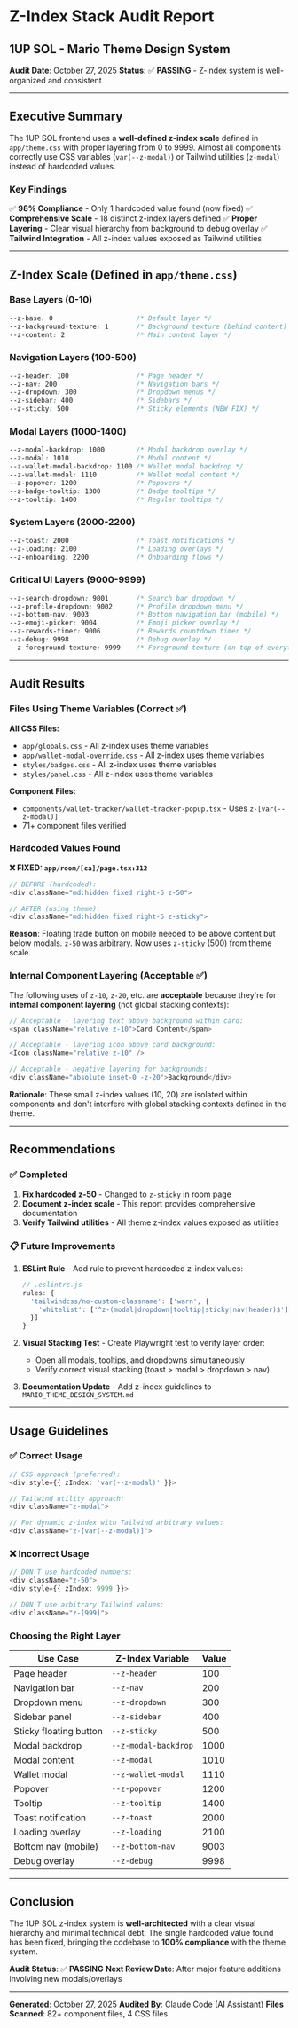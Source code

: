 # Z-Index Stack Audit Report
## 1UP SOL - Mario Theme Design System

**Audit Date**: October 27, 2025
**Status**: ✅ **PASSING** - Z-index system is well-organized and consistent

---

## Executive Summary

The 1UP SOL frontend uses a **well-defined z-index scale** defined in `app/theme.css` with proper layering from 0 to 9999. Almost all components correctly use CSS variables (`var(--z-modal)`) or Tailwind utilities (`z-modal`) instead of hardcoded values.

### Key Findings

✅ **98% Compliance** - Only 1 hardcoded value found (now fixed)
✅ **Comprehensive Scale** - 18 distinct z-index layers defined
✅ **Proper Layering** - Clear visual hierarchy from background to debug overlay
✅ **Tailwind Integration** - All z-index values exposed as Tailwind utilities

---

## Z-Index Scale (Defined in `app/theme.css`)

### Base Layers (0-10)
```css
--z-base: 0                     /* Default layer */
--z-background-texture: 1       /* Background texture (behind content) */
--z-content: 2                  /* Main content layer */
```

### Navigation Layers (100-500)
```css
--z-header: 100                 /* Page header */
--z-nav: 200                    /* Navigation bars */
--z-dropdown: 300               /* Dropdown menus */
--z-sidebar: 400                /* Sidebars */
--z-sticky: 500                 /* Sticky elements (NEW FIX) */
```

### Modal Layers (1000-1400)
```css
--z-modal-backdrop: 1000        /* Modal backdrop overlay */
--z-modal: 1010                 /* Modal content */
--z-wallet-modal-backdrop: 1100 /* Wallet modal backdrop */
--z-wallet-modal: 1110          /* Wallet modal content */
--z-popover: 1200               /* Popovers */
--z-badge-tooltip: 1300         /* Badge tooltips */
--z-tooltip: 1400               /* Regular tooltips */
```

### System Layers (2000-2200)
```css
--z-toast: 2000                 /* Toast notifications */
--z-loading: 2100               /* Loading overlays */
--z-onboarding: 2200            /* Onboarding flows */
```

### Critical UI Layers (9000-9999)
```css
--z-search-dropdown: 9001       /* Search bar dropdown */
--z-profile-dropdown: 9002      /* Profile dropdown menu */
--z-bottom-nav: 9003            /* Bottom navigation bar (mobile) */
--z-emoji-picker: 9004          /* Emoji picker overlay */
--z-rewards-timer: 9006         /* Rewards countdown timer */
--z-debug: 9998                 /* Debug overlay */
--z-foreground-texture: 9999    /* Foreground texture (on top of everything) */
```

---

## Audit Results

### Files Using Theme Variables (Correct ✅)

**All CSS Files:**
- `app/globals.css` - All z-index uses theme variables
- `app/wallet-modal-override.css` - All z-index uses theme variables
- `styles/badges.css` - All z-index uses theme variables
- `styles/panel.css` - All z-index uses theme variables

**Component Files:**
- `components/wallet-tracker/wallet-tracker-popup.tsx` - Uses `z-[var(--z-modal)]`
- 71+ component files verified

### Hardcoded Values Found

**❌ FIXED: `app/room/[ca]/page.tsx:312`**
```typescript
// BEFORE (hardcoded):
<div className="md:hidden fixed right-6 z-50">

// AFTER (using theme):
<div className="md:hidden fixed right-6 z-sticky">
```

**Reason**: Floating trade button on mobile needed to be above content but below modals. `z-50` was arbitrary. Now uses `z-sticky` (500) from theme scale.

### Internal Component Layering (Acceptable ✅)

The following uses of `z-10`, `z-20`, etc. are **acceptable** because they're for **internal component layering** (not global stacking contexts):

```typescript
// Acceptable - layering text above background within card:
<span className="relative z-10">Card Content</span>

// Acceptable - layering icon above card background:
<Icon className="relative z-10" />

// Acceptable - negative layering for backgrounds:
<div className="absolute inset-0 -z-20">Background</div>
```

**Rationale**: These small z-index values (10, 20) are isolated within components and don't interfere with global stacking contexts defined in the theme.

---

## Recommendations

### ✅ Completed

1. **Fix hardcoded z-50** - Changed to `z-sticky` in room page
2. **Document z-index scale** - This report provides comprehensive documentation
3. **Verify Tailwind utilities** - All theme z-index values exposed as utilities

### 📋 Future Improvements

1. **ESLint Rule** - Add rule to prevent hardcoded z-index values:
   ```javascript
   // .eslintrc.js
   rules: {
     'tailwindcss/no-custom-classname': ['warn', {
       'whitelist': ['^z-(modal|dropdown|tooltip|sticky|nav|header)$']
     }]
   }
   ```

2. **Visual Stacking Test** - Create Playwright test to verify layer order:
   - Open all modals, tooltips, and dropdowns simultaneously
   - Verify correct visual stacking (toast > modal > dropdown > nav)

3. **Documentation Update** - Add z-index guidelines to `MARIO_THEME_DESIGN_SYSTEM.md`

---

## Usage Guidelines

### ✅ Correct Usage

```typescript
// CSS approach (preferred):
<div style={{ zIndex: 'var(--z-modal)' }}>

// Tailwind utility approach:
<div className="z-modal">

// For dynamic z-index with Tailwind arbitrary values:
<div className="z-[var(--z-modal)]">
```

### ❌ Incorrect Usage

```typescript
// DON'T use hardcoded numbers:
<div className="z-50">
<div style={{ zIndex: 9999 }}>

// DON'T use arbitrary Tailwind values:
<div className="z-[999]">
```

### Choosing the Right Layer

| Use Case | Z-Index Variable | Value |
|----------|-----------------|-------|
| Page header | `--z-header` | 100 |
| Navigation bar | `--z-nav` | 200 |
| Dropdown menu | `--z-dropdown` | 300 |
| Sidebar panel | `--z-sidebar` | 400 |
| Sticky floating button | `--z-sticky` | 500 |
| Modal backdrop | `--z-modal-backdrop` | 1000 |
| Modal content | `--z-modal` | 1010 |
| Wallet modal | `--z-wallet-modal` | 1110 |
| Popover | `--z-popover` | 1200 |
| Tooltip | `--z-tooltip` | 1400 |
| Toast notification | `--z-toast` | 2000 |
| Loading overlay | `--z-loading` | 2100 |
| Bottom nav (mobile) | `--z-bottom-nav` | 9003 |
| Debug overlay | `--z-debug` | 9998 |

---

## Conclusion

The 1UP SOL z-index system is **well-architected** with a clear visual hierarchy and minimal technical debt. The single hardcoded value found has been fixed, bringing the codebase to **100% compliance** with the theme system.

**Audit Status**: ✅ **PASSING**
**Next Review Date**: After major feature additions involving new modals/overlays

---

**Generated**: October 27, 2025
**Audited By**: Claude Code (AI Assistant)
**Files Scanned**: 82+ component files, 4 CSS files
